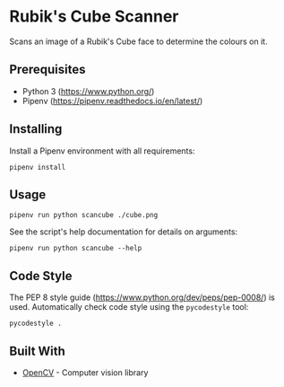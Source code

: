 # Rubik's Cube Scanner

Scans an image of a Rubik's Cube face to determine the colours on it.

## Prerequisites

- Python 3 (https://www.python.org/)
- Pipenv (https://pipenv.readthedocs.io/en/latest/)

## Installing

Install a Pipenv environment with all requirements:

```
pipenv install
```

## Usage

```
pipenv run python scancube ./cube.png
```

See the script's help documentation for details on arguments:

```
pipenv run python scancube --help
```

## Code Style

The PEP 8 style guide (https://www.python.org/dev/peps/pep-0008/) is used. Automatically check code style using the `pycodestyle` tool:

```
pycodestyle .
```

## Built With

* [OpenCV](https://opencv.org/) - Computer vision library
